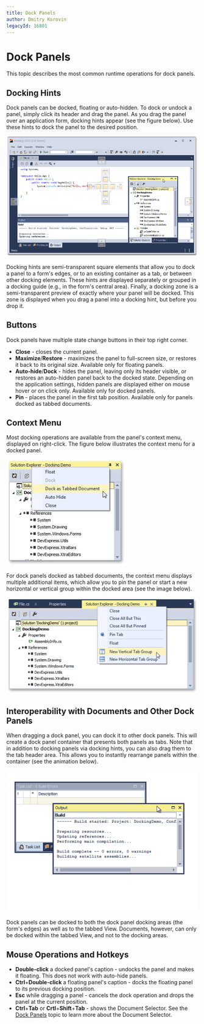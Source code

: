 ```yaml
---
title: Dock Panels
author: Dmitry Korovin
legacyId: 16801
---
```

# Dock Panels
This topic describes the most common runtime operations for dock panels.

## Docking Hints
Dock panels can be docked, floating or auto-hidden. To dock or undock a panel, simply click its header and drag the panel. As you drag the panel over an application form, docking hints appear (see the figure below). Use these hints to dock the panel to the desired position.

![Docking EndUser - Hints](../../images/img22596.png)

Docking hints are semi-transparent square elements that allow you to dock a panel to a form's edges, or to an existing container as a tab, or between other docking elements. These hints are displayed separately or grouped in a docking guide (e.g., in the form's central area). Finally, a docking zone is a semi-transparent preview of exactly where your panel will be docked. This zone is displayed when you drag a panel into a docking hint, but before you drop it.

## Buttons
Dock panels have multiple state change buttons in their top right corner.
* **Close** - closes the current panel.
* **Maximize**/**Restore** - maximizes the panel to full-screen size, or restores it back to its original size. Available only for floating panels.
* **Auto-hide**/**Dock** - hides the panel, leaving only its header visible, or restores an auto-hidden panel back to the docked state. Depending on the application settings, hidden panels are displayed either on mouse hover or on click only. Available only for docked panels.
* **Pin** - places the panel in the first tab position. Available only for panels docked as tabbed documents.

## Context Menu
Most docking operations are available from the panel's context menu, displayed on right-click. The figure below illustrates the context menu for a docked panel.

![Docking EndUser - DockPanel Context Menu](../../images/img22598.png)

For dock panels docked as tabbed documents, the context menu displays multiple additional items, which allow you to pin the panel or start a new horizontal or vertical group within the docked area (see the image below).

![Docking EndUser - DockPanel Context Menu2](../../images/img22599.png)

## Interoperability with Documents and Other Dock Panels
When dragging a dock panel, you can dock it to other dock panels. This will create a dock panel container that presents both panels as tabs. Note that in addition to docking panels via docking hints, you can also drag them to the tab header area. This allows you to instantly rearrange panels within the container (see the animation below).

![Docking EndUser - DockToCaptionRegion GIF](../../images/img22600.gif)

Dock panels can be docked to both the dock panel docking areas (the form's edges) as well as to the tabbed View. Documents, however, can only be docked within the tabbed View, and not to the docking areas.

## Mouse Operations and Hotkeys
* **Double-click** a docked panel's caption - undocks the panel and makes it floating. This does not work with auto-hide panels.
* **Ctrl**+**Double-click** a floating panel's caption - docks the floating panel to its previous docking position.
* **Esc** while dragging a panel - cancels the dock operation and drops the panel at the current position.
* **Ctrl**+**Tab** or **Crtl**+**Shift**+**Tab** - shows the Document Selector. See the [Dock Panels](dock-panels.md) topic to learn more about the Document Selector.